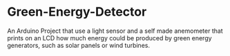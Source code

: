 # Green-Energy-Detector
An Arduino Project that use a light sensor and a self made anemometer that prints on an LCD how much energy could be produced by green energy generators, such as solar panels or wind turbines.
